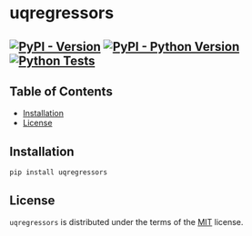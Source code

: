 # uqregressors

[![PyPI - Version](https://img.shields.io/pypi/v/uqregressors.svg)](https://pypi.org/project/uqregressors)
[![PyPI - Python Version](https://img.shields.io/pypi/pyversions/uqregressors.svg)](https://pypi.org/project/uqregressors)
[![Python Tests](https://github.com/arjunrs3/uqregressors/actions/workflows/python-tests.yml/badge.svg)](https://github.com/arjunrs3/uqregressors/actions/workflows/python-tests.yml)
-----

## Table of Contents

- [Installation](#installation)
- [License](#license)

## Installation

```console
pip install uqregressors
```

## License

`uqregressors` is distributed under the terms of the [MIT](https://spdx.org/licenses/MIT.html) license.

